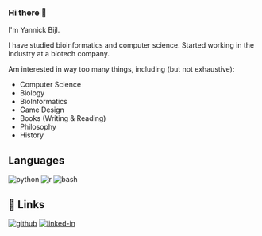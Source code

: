 ### Hi there 👋

I'm Yannick Bijl.

I have studied bioinformatics and computer science.
Started working in the industry at a biotech company.

Am interested in way too many things, including (but not exhaustive):
* Computer Science
* Biology
* BioInformatics
* Game Design
* Books (Writing & Reading)
* Philosophy
* History

## Languages  
![python](https://img.shields.io/badge/Python-3776AB?style=for-the-badge&logo=python&logoColor=white)
![r](https://img.shields.io/badge/R-276DC3?style=for-the-badge&logo=r&logoColor=white)
![bash](https://img.shields.io/badge/BASH-4EAA25?style=for-the-badge&logo=bash&logoColor=white)

## 🔗 Links  
[![github](https://img.shields.io/badge/GitHub-000000?style=for-the-badge&logo=GitHub&logoColor=white)](https://github.com/yannickbijl)
[![linked-in](https://img.shields.io/badge/Linked_In-0077B5?style=for-the-badge&logo=LinkedIn&logoColor=white)](https://www.linkedin.com/in/yannick-bijl-864693144/)

<!--
**yannickbijl/yannickbijl** is a ✨ _special_ ✨ repository because its `README.md` (this file) appears on your GitHub profile.

Here are some ideas to get you started:

- 🔭 I’m currently working on ...
- 🌱 I’m currently learning ...
- 👯 I’m looking to collaborate on ...
- 🤔 I’m looking for help with ...
- 💬 Ask me about ...
- 📫 How to reach me: ...
- 😄 Pronouns: ...
- ⚡ Fun fact: ...
-->
